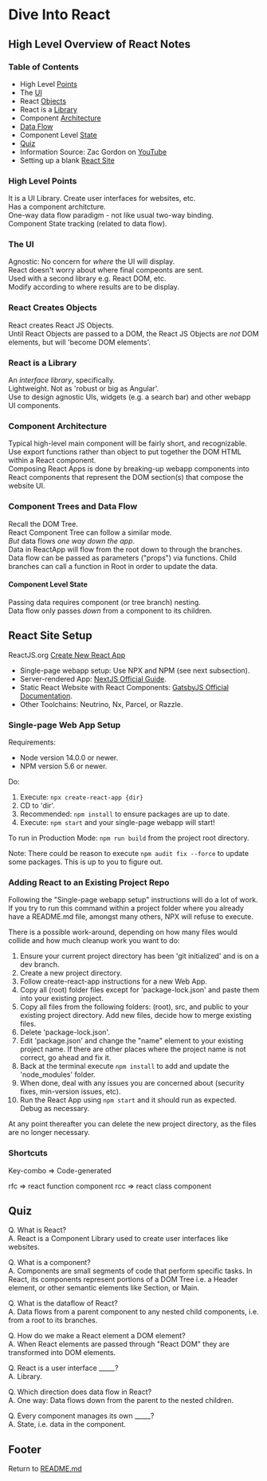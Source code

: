 # Dive Into React

## High Level Overview of React Notes

### Table of Contents

- High Level [Points](#high-level-points)
- The [UI](#the-ui)
- React [Objects](#react-creates-objects)
- React is a [Library](#react-is-a-library)
- Component [Architecture](#component-architecture)
- [Data Flow](#component-trees-and-data-flow)
- Component Level [State](#component-level-state)
- [Quiz](#quiz)
- Information Source: Zac Gordon on [YouTube](https://www.youtube.com/watch?v=FRjlF74_EZk&ab_channel=ZacGordon)
- Setting up a blank [React Site](#blank-react-site-setup)

### High Level Points

It is a UI Library. Create user interfaces for websites, etc.  
Has a component architcture.  
One-way data flow paradigm - not like usual two-way binding.  
Component State tracking (related to data flow).  

### The UI

Agnostic: No concern for *where* the UI will display.  
React doesn't worry about where final compeonts are sent.  
Used with a second library e.g. React DOM, etc.  
Modify according to where results are to be display.  

### React Creates Objects

React creates React JS Objects.  
Until React Objects are passed to a DOM, the React JS Objects are *not* DOM elements, but will 'become DOM elements'.  

### React is a Library

An *interface library*, specifically.  
Lightweight. Not as 'robust or big as Angular'.  
Use to design agnostic UIs, widgets (e.g. a search bar) and other webapp UI components.  

### Component Architecture

Typical high-level main component will be fairly short, and recognizable.  
Use export functions rather than object to put together the DOM HTML within a React component.  
Composing React Apps is done by breaking-up webapp components into React components that represent the DOM section(s) that compose the website UI.  

### Component Trees and Data Flow

Recall the DOM Tree.  
React Component Tree can follow a similar mode.  
*But* data flows *one way down the app*.  
Data in ReactApp will flow from the root down to through the branches.  
Data flow can be passed as parameters ("props") via functions.
Child branches can call a function in Root in order to update the data.

#### Component Level State

Passing data requires component (or tree branch) nesting.  
Data flow only passes *down* from a component to its children.  

## React Site Setup

ReactJS.org [Create New React App](https://reactjs.org/docs/create-a-new-react-app.html)

- Single-page webapp setup: Use NPX and NPM (see next subsection).
- Server-rendered App: [NextJS Official Guide](https://nextjs.org/learn/foundations/about-nextjs).
- Static React Website with React Components: [GatsbyJS Official Documentation](https://www.gatsbyjs.com/docs/).
- Other Toolchains: Neutrino, Nx, Parcel, or Razzle.

### Single-page Web App Setup

Requirements:

- Node version 14.0.0 or newer.
- NPM version 5.6 or newer.

Do:

1. Execute: `npx create-react-app {dir}`
1. CD to 'dir'.
1. Recommended: `npm install` to ensure packages are up to date.
1. Execute: `npm start` and your single-page webapp will start!

To run in Production Mode: `npm run build` from the project root directory.

Note: There could be reason to execute `npm audit fix --force` to update some packages. This is up to you to figure out.

### Adding React to an Existing Project Repo

Following the "Single-page webapp setup" instructions will do a lot of work. If you try to run this command within a project folder where you already have a README.md file, amongst many others, NPX will refuse to execute.

There is a possible work-around, depending on how many files would collide and how much cleanup work you want to do:

1. Ensure your current project directory has been 'git initialized' and is on a dev branch.
1. Create a new project directory.
1. Follow create-react-app instructions for a new Web App.
1. Copy all (root) folder files except for 'package-lock.json' and paste them into your existing project.
1. Copy all files from the following folders: (root), src, and public to your existing project directory. Add new files, decide how to merge existing files.
1. Delete 'package-lock.json'.
1. Edit 'package.json' and change the "name" element to your existing project name. If there are other places where the project name is not correct, go ahead and fix it.
1. Back at the terminal execute `npm install` to add and update the 'node_modules' folder.
1. When done, deal with any issues you are concerned about (security fixes, min-version issues, etc).
1. Run the React App using `npm start` and it should run as expected. Debug as necessary.

At any point thereafter you can delete the new project directory, as the files are no longer necessary.

### Shortcuts

Key-combo => Code-generated

rfc => react function component
rcc => react class component

## Quiz

Q. What is React?  
A. React is a Component Library used to create user interfaces like websites.  

Q. What is a component?  
A. Components are small segments of code that perform specific tasks. In React, its components represent portions of a DOM Tree i.e. a Header element, or other semantic elements like Section, or Main.  

Q. What is the dataflow of React?  
A. Data flows from a parent component to any nested child components, i.e. from a root to its branches.  

Q. How do we make a React element a DOM element?  
A. When React elements are passed through "React DOM" they are transformed into DOM elements.  

Q. React is a user interface _____?  
A. Library.  

Q. Which direction does data flow in React?  
A. One way: Data flows down from the parent to the nested children.  

Q. Every component manages its own _____?  
A. State, i.e. data in the component.  

## Footer

Return to [README.md](../README.html)  
